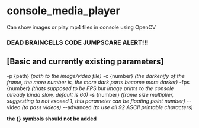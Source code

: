 # console_media_player
Can show images or play mp4 files in console using OpenCV

### DEAD BRAINCELLS CODE JUMPSCARE ALERT!!!

## [Basic and currently existing parameters]

-p {path} *(path to the image/video file)*
-c {number} *(the darkenify of the frame, the more number is, the more dark parts become more darker)*
-fps {number} *(thats supposed to be FPS but image prints to the console already kinda slow, default is 60)*
-s {number} *(frame size multiplier, suggesting to not exceed 1, this parameter can be floating point number)*
--video *(to pass videos)*
--advanced *(to use all 92 ASCII printable characters)*

**the {} symbols should not be added**
